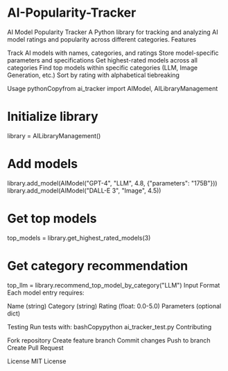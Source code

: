 # AI-Popularity-Tracker
AI Model Popularity Tracker
A Python library for tracking and analyzing AI model ratings and popularity across different categories.
Features

Track AI models with names, categories, and ratings
Store model-specific parameters and specifications
Get highest-rated models across all categories
Find top models within specific categories (LLM, Image Generation, etc.)
Sort by rating with alphabetical tiebreaking

Usage
pythonCopyfrom ai_tracker import AIModel, AILibraryManagement

# Initialize library
library = AILibraryManagement()

# Add models
library.add_model(AIModel("GPT-4", "LLM", 4.8, {"parameters": "175B"}))
library.add_model(AIModel("DALL-E 3", "Image", 4.5))

# Get top models
top_models = library.get_highest_rated_models(3)

# Get category recommendation
top_llm = library.recommend_top_model_by_category("LLM")
Input Format
Each model entry requires:

Name (string)
Category (string)
Rating (float: 0.0-5.0)
Parameters (optional dict)

Testing
Run tests with:
bashCopypython ai_tracker_test.py
Contributing

Fork repository
Create feature branch
Commit changes
Push to branch
Create Pull Request

License
MIT License
